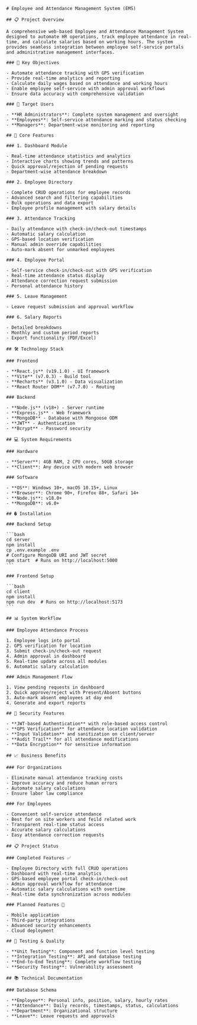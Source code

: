     # Employee and Attendance Management System (EMS)

    ## 📋 Project Overview

    A comprehensive web-based Employee and Attendance Management System designed to automate HR operations, track employee attendance in real-time, and calculate salaries based on working hours. The system provides seamless integration between employee self-service portals and administrative management interfaces.

    ### 🎯 Key Objectives

    - Automate attendance tracking with GPS verification
    - Provide real-time analytics and reporting
    - Calculate daily wages based on attendance and working hours
    - Enable employee self-service with admin approval workflows
    - Ensure data accuracy with comprehensive validation

    ### 👥 Target Users

    - **HR Administrators**: Complete system management and oversight
    - **Employees**: Self-service attendance marking and status checking
    - **Managers**: Department-wise monitoring and reporting

    ## 🚀 Core Features

    ### 1. Dashboard Module

    - Real-time attendance statistics and analytics
    - Interactive charts showing trends and patterns
    - Quick approval/rejection of pending requests
    - Department-wise attendance breakdown

    ### 2. Employee Directory

    - Complete CRUD operations for employee records
    - Advanced search and filtering capabilities
    - Bulk operations and data export
    - Employee profile management with salary details

    ### 3. Attendance Tracking

    - Daily attendance with check-in/check-out timestamps
    - Automatic salary calculation
    - GPS-based location verification
    - Manual admin override capabilities
    - Auto-mark absent for unmarked employees

    ### 4. Employee Portal

    - Self-service check-in/check-out with GPS verification
    - Real-time attendance status display
    - Attendance correction request submission
    - Personal attendance history

    ### 5. Leave Management

    - Leave request submission and approval workflow

    ### 6. Salary Reports

    - Detailed breakdowns
    - Monthly and custom period reports
    - Export functionality (PDF/Excel)

    ## 🛠️ Technology Stack

    ### Frontend

    - **React.js** (v19.1.0) - UI framework
    - **Vite** (v7.0.3) - Build tool
    - **Recharts** (v3.1.0) - Data visualization
    - **React Router DOM** (v7.7.0) - Routing

    ### Backend

    - **Node.js** (v18+) - Server runtime
    - **Express.js** - Web framework
    - **MongoDB** - Database with Mongoose ODM
    - **JWT** - Authentication
    - **Bcrypt** - Password security

    ## 💻 System Requirements

    ### Hardware

    - **Server**: 4GB RAM, 2 CPU cores, 50GB storage
    - **Client**: Any device with modern web browser

    ### Software

    - **OS**: Windows 10+, macOS 10.15+, Linux
    - **Browser**: Chrome 90+, Firefox 88+, Safari 14+
    - **Node.js**: v18.0+
    - **MongoDB**: v6.0+

    ## � Installation

    ### Backend Setup

    ```bash
    cd server
    npm install
    cp .env.example .env
    # Configure MongoDB URI and JWT secret
    npm start  # Runs on http://localhost:5000
    ```

    ### Frontend Setup

    ```bash
    cd client
    npm install
    npm run dev  # Runs on http://localhost:5173
    ```

    ## 📊 System Workflow

    ### Employee Attendance Process

    1. Employee logs into portal
    2. GPS verification for location
    3. Submit check-in/check-out request
    4. Admin approval in dashboard
    5. Real-time update across all modules
    6. Automatic salary calculation

    ### Admin Management Flow

    1. View pending requests in dashboard
    2. Quick approve/reject with Present/Absent buttons
    3. Auto-mark absent employees at day end
    4. Generate and export reports

    ## 🔐 Security Features

    - **JWT-based Authentication** with role-based access control
    - **GPS Verification** for attendance location validation
    - **Input Validation** and sanitization on client/server
    - **Audit Trail** for all attendance modifications
    - **Data Encryption** for sensitive information

    ## 📈 Business Benefits

    ### For Organizations

    - Eliminate manual attendance tracking costs
    - Improve accuracy and reduce human errors
    - Automate salary calculations
    - Ensure labor law compliance

    ### For Employees

    - Convenient self-service attendance
    - Best for on site workers and feild related work
    - Transparent real-time status access
    - Accurate salary calculations
    - Easy attendance correction requests

    ## 📋 Project Status

    ### Completed Features ✅

    - Employee Directory with full CRUD operations
    - Dashboard with real-time analytics
    - GPS-based employee portal check-in/check-out
    - Admin approval workflow for attendance
    - Automatic salary calculations with overtime
    - Real-time data synchronization across modules

    ### Planned Features 📅

    - Mobile application
    - Third-party integrations
    - Advanced security enhancements
    - Cloud deployment

    ## 🧪 Testing & Quality

    - **Unit Testing**: Component and function level testing
    - **Integration Testing**: API and database testing
    - **End-to-End Testing**: Complete workflow testing
    - **Security Testing**: Vulnerability assessment

    ## 📚 Technical Documentation

    ### Database Schema

    - **Employee**: Personal info, position, salary, hourly rates
    - **Attendance**: Daily records, timestamps, status, calculations
    - **Department**: Organizational structure
    - **Leave**: Leave requests and approvals
